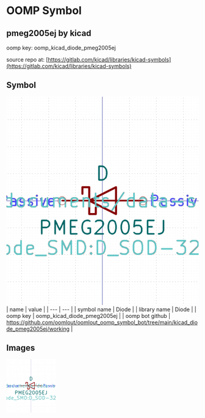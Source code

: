 # OOMP Symbol  
## pmeg2005ej  by kicad  
  
oomp key: oomp_kicad_diode_pmeg2005ej  
  
source repo at: [https://gitlab.com/kicad/libraries/kicad-symbols](https://gitlab.com/kicad/libraries/kicad-symbols)  
## Symbol  
  
[![working.png](working_600.png)](working.png)  
| name | value | 
| --- | --- | 
| symbol name | Diode | 
| library name | Diode | 
| oomp key | oomp_kicad_diode_pmeg2005ej | 
| oomp bot github | https://github.com/oomlout/oomlout_oomp_symbol_bot/tree/main/kicad_diode_pmeg2005ej/working | 
## Images  
  
[![working.png](working_140.png)](working.png)  
